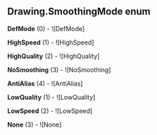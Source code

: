 ## Drawing.SmoothingMode enum

**DefMode** (0) - ![DefMode]

**HighSpeed** (1) - ![HighSpeed]

**HighQuality** (2) - ![HighQuality]

**NoSmoothing** (3) - ![NoSmoothing]

**AntiAlias** (4) - ![AntiAlias]

**LowQuality** (1) - ![LowQuality]

**LowSpeed** (2) - ![LowSpeed]

**None** (3) - ![None]

